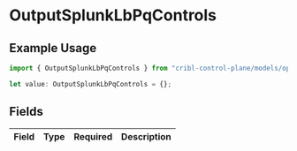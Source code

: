 # OutputSplunkLbPqControls

## Example Usage

```typescript
import { OutputSplunkLbPqControls } from "cribl-control-plane/models/operations";

let value: OutputSplunkLbPqControls = {};
```

## Fields

| Field       | Type        | Required    | Description |
| ----------- | ----------- | ----------- | ----------- |